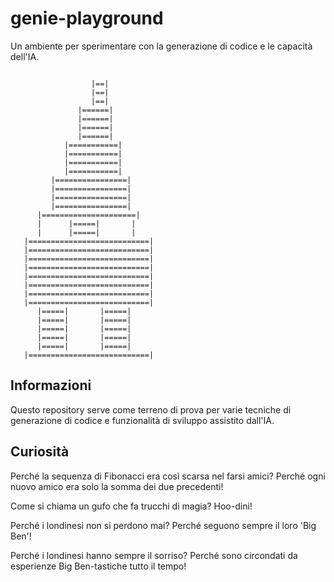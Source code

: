 # genie-playground

Un ambiente per sperimentare con la generazione di codice e le capacità dell'IA.

```
                      
                  |==|
                  |==|
                  |==|
               |======|
               |======|
               |======|
               |======|
            |===========|
            |===========|
            |===========|
            |===========|
         |================|
         |================|
         |================|
         |================|
      |=====================|
      |      |=====|       |
      |      |=====|       |
   |===========================|
   |===========================|
   |===========================|
   |===========================|
   |===========================|
   |===========================|
   |===========================|
   |===========================|
      |=====|       |=====|
      |=====|       |=====|
      |=====|       |=====|
      |=====|       |=====|
      |=====|       |=====|
   |===========================|
```

## Informazioni

Questo repository serve come terreno di prova per varie tecniche di generazione di codice e funzionalità di sviluppo assistito dall'IA.

## Curiosità

Perché la sequenza di Fibonacci era così scarsa nel farsi amici?
Perché ogni nuovo amico era solo la somma dei due precedenti!

Come si chiama un gufo che fa trucchi di magia? Hoo-dini!

Perché i londinesi non si perdono mai? Perché seguono sempre il loro 'Big Ben'!

Perché i londinesi hanno sempre il sorriso? Perché sono circondati da esperienze Big Ben-tastiche tutto il tempo!
